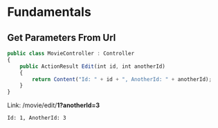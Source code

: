 # Fundamentals
## Get Parameters From Url

```js
public class MovieController : Controller
{
    public ActionResult Edit(int id, int anotherId)
    {
        return Content("Id: " + id + ", AnotherId: " + anotherId);
    }
}
```
Link: /movie/edit/**1?anotherId=3**
```
Id: 1, AnotherId: 3
```

